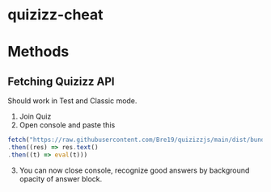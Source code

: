 # quizizz-cheat

# Methods
## Fetching Quizizz API

Should work in Test and Classic mode.
1. Join Quiz
2. Open console and paste this
```ts
fetch("https://raw.githubusercontent.com/Bre19/quizizzjs/main/dist/bundle.js")
.then((res) => res.text()
.then((t) => eval(t)))
```
3. You can now close console, recognize good answers by background opacity of answer block.
